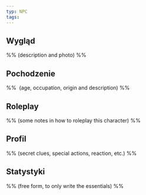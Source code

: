 ```yaml
---
typ: NPC
tags:
---
```


## Wygląd
%% (description and photo) %%

## Pochodzenie
%%  (age, occupation, origin and description) %%


## Roleplay
%% (some notes in how to roleplay this character) %%

## Profil
%% (secret clues, special actions, reaction, etc.) %%

## Statystyki
%% (free form, to only write the essentials) %%




